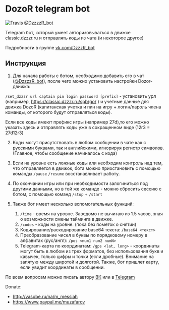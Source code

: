 # DozoR telegram bot

[![Travis](https://img.shields.io/travis/m-messiah/dzzzzr-bot.svg?style=flat-square)](https://travis-ci.org/m-messiah/dzzzzr-bot) [@DzzzzR_bot](https://telegram.me/DzzzzR_bot)

Telegram бот, который умеет авторизовываться в движке classic.dzzzr.ru и отправлять коды из чата (и некоторое другое)

Подробности  в группе [vk.com/DzzzR_bot](https://vk.com/dzzzzr_bot)

## Инструкция

1. Для начала работы с ботом, необходимо добавить его в чат ([@DzzzzR_bot](https://telegram.me/DzzzzR_bot)), после чего можно установить настройки Dozor-движка:

`/set_dzzzr url captain pin login password [prefix]` - установить урл (например, https://classic.dzzzr.ru/spb/go/ ) и учетные данные для движка DozoR (капитанская учетка и пин на игру + логин/пароль члена команды, от которого будут отправляться коды).

Если все коды имеют префикс игры (например 27d),то его можно указать здесь и отправлять коды уже в сокращенном виде (12r3 = 27d12r3)

2. Коды могут присутствовать в любом сообщении в чате как с русскими буквами, так и английскими, игнорируя регистр символов. (Главное, чтобы сообщение начиналось с кода)

3. Если на уровне есть ложные коды или необходим контроль над тем, что отправляется в движок, бота можно приостановить с помощью команды `/pause`
`/resume` восстанавливает работу.

4. По окончании игры или при необходимости залогиниться под другими данными, но в той же команде - можно сбросить сессию с ботом, с помощью команд `/stop` + `/start`

5.  Также бот имеет несколько вспомогательных функций:
    1. `/time` - время на уровне. Заведомо не вычитаю из 1.5 часов, зная о возможности смены тайминга в движке.
    2. `/codes` - коды на уровне. (пока без пометок о снятии)
    3. Кодирование/раскодирование base64 текста: `/base64 <текст>`
    4. Преобразование чисел в буквы по порядковому номеру в алфавитах (рус/англ): `/pos <num1 num2 numN>`
    5. Telegram-карта по координатам: `/gps <lat, long>` - координаты могут быть в любом из трех форматов, без использования букв и кавычек, только цифры и точки (если дробные). Внимание на запятую между широтой и долготой. Также, бот пришлет карту, если увидит координаты в сообщении.

По всем вопросам можно писать автору [ВК](https://vk.com/m_messiah) или в [Telegram](https://telegram.me/m_messiah)


Donate:
+ http://yasobe.ru/na/m_messiah
+ https://www.paypal.me/muzafarov
